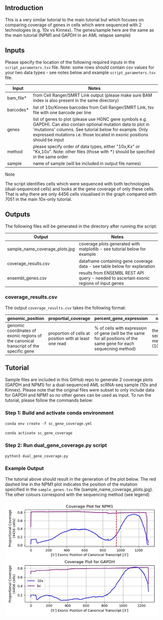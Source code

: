 ## Introduction
This is a very similar tutorial to the main tutorial but which focuses on comparing coverage of genes in cells which were sequenced with 2 technologies (e.g. 10x vs Kinnex). The genes/sample here are the same as the main tutorial (NPM1 and GAPDH in an AML relapse sample)

## Inputs
Please specify the location of the following required inputs in the `script_parameters.tsv` file. Note: some rows should contain csv values for your two data types - see notes below and example `script_parameters.tsv` file.

| Input      | Notes                                                                                                                                                                                                                                                    |
| ---------- | -------------------------------------------------------------------------------------------------------------------------------------------------------------------------------------------------------------------------------------------------------- |
| bam_file*  | from Cell Ranger/SMRT Link output (please make sure BAM index is also present in the same directory)                                                                                                                                                     |
| barcodes*  | list of 10x/Kinnex barcodes from Cell Ranger/SMRT Link, tsv file with one barcode per line                                                                                                                                                               |
| genes      | list of genes to plot (please use HGNC gene symbols e.g. GAPDH). Can also contain optional mutation data to plot in 'mutations' columns. See tutorial below for example. Only expressed mutations i.e. those located in exonic positions should be input |
| method     | please specify order of data types, either "10x,Kx" or "Kx,10x". Note: other files (those with *) should be specified in the same order                                                                                                                  |
| sample     | name of sample (will be included in output file names)                                                                                                                                                                                                   |

> [!NOTE]  
> The script identifies cells which were sequenced with both technologies (dual-sequenced cells) and looks at the gene coverage of only these cells. That is why there are only 4456 cells visualised in the graph compared with 7051 in the main 10x-only tutorial.

## Outputs
The following files will be generated in the directory after running the script:

| Output                           | Notes                                                                                      |
| -------------------------------- | -------------------------------------------------------------------------------------------|
| sample_name_coverage_plots.jpg   | coverage plots generated with matplotlib - see tutorial below for example                  |
| coverage_results.csv        | dataframe containing gene coverage data - see table below for explanation                  |
| ensembl_genes.csv                | results from ENSEMBL REST API query - needed to ascertain exonic regions of input genes    |

### coverage_results.csv
The output `coverage_results.csv` takes the following format:

| genomic_position                                                                       | proportial_coverage                                    | percent_gene_expression                                                                                             | method                            | sample         | gene         |
| -------------------------------------------------------------------------------------- | ------------------------------------------------------ | ------------------------------------------------------------------------------------------------------------------- | --------------------------------- | -------------- | ------------ |
| genomic coordinates of exonic regions of the canonical transcript of the specific gene | proportion of cells at position with at least one read | % of cells with expression of gene (will be the same for all positions of the same gene for each sequecning method) | the sequencing method (10x vs Kx) | name of sample | name of gene |

## Tutorial
Sample files are included in this GitHub repo to generate 2 coverage plots (GAPDH and NPM1) for a dual-sequenced AML scRNA-seq sample (10x and Kinnex). Please note that the original files were subset to only include data for GAPDH and NPM1 so no other genes can be used as input. To run the tutorial, please follow the commands below:

### Step 1: Build and activate conda environment
`conda env create -f sc_gene_coverage.yml`

`conda activate sc_gene_coverage`

### Step 2: Run dual_gene_coverage.py script
`python3 dual_gene_coverage.py`

### Example Output
The tutorial above should result in the generation of the plot below. The red dashed line in the NPM1 plot indicates the position of the mutation speicified in the `sample_genes.tsv` file (sample_name_coverage_plots.jpg). The other colours correspond with the sequencing method (see legend)

![Coverage plots from sample data](https://github.com/modalaigh/Bern_PacBio_Data_Day_25/blob/main/ds_sc_gene_coverage/tutorial_results/sample_name_coverage_plots.jpg)
